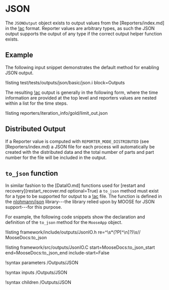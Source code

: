 # JSON

The `JSONOutput` object exists to output values from the [Reporters/index.md] in the [!ac](JSON)
format.  Reporter values are arbitrary types, as such the JSON output supports the output of any
type if the correct output helper function exists.

## Example

The following input snippet demonstrates the default method for enabling JSON output.

!listing test/tests/outputs/json/basic/json.i block=Outputs

The resulting [!ac](JSON) output is generally in the following form, where the time information are
provided at the top level and reporters values are nested within a list for the time steps.

!listing reporters/iteration_info/gold/limit_out.json

## Distributed Output

If a Reporter value is computed with `REPORTER_MODE_DISTRIBUTED` (see [Reporters/index.md) a JSON
file for each process will automatically be created with the distributed data and the total number
of parts and part number for the file will be included in the output.

## `to_json` function

In similar fashion to the [DataIO.md] functions used for
[restart and recovery](restart_recover.md optional=True) a `to_json` method must exist for a
type to be supported for output to a [!ac](JSON) file. The function is defined in the
[nlohmann/json](https://github.com/nlohmann/json) library---the library relied upon by MOOSE for
JSON support---for this purpose.

For example, the following code snippets show the declaration and definition of the `to_json` method
for the `MooseApp` object.

!listing framework/include/outputs/JsonIO.h re=^\s*(?P<content>[^\n]*?)\s*// MooseDocs:to_json

!listing framework/src/outputs/JsonIO.C start=MooseDocs:to_json_start end=MooseDocs:to_json_end include-start=False

!syntax parameters /Outputs/JSON

!syntax inputs /Outputs/JSON

!syntax children /Outputs/JSON
